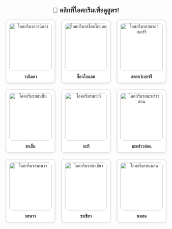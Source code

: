 <!DOCTYPE html>
<html lang="th">
<head>
  <meta charset="UTF-8" />
  <title>สูตรไอศกรีม</title>
  <style>
    body {
      font-family: sans-serif;
      text-align: center;
      padding: 20px;

      /* รูปพื้นหลัง */
      background-image: url('https://s.isanook.com/he/0/ud/6/30093/sherbet.jpg?ip/crop/w1200h700/q80/jpg');
      background-size: cover;
      background-position: center;
      background-repeat: no-repeat;
      background-attachment: fixed;
      color: #333;
      position: relative;
      z-index: 0;
    }

    /* ชั้นโปร่งใสครอบพื้นหลัง */
    body::before {
      content: "";
      position: fixed;
      top: 0; left: 0;
      width: 100%;
      height: 100%;
      background-color: rgba(255,255,255,0.5); /* ปรับความโปร่งใสได้ */
      z-index: -1;
    }

    .grid-container {
      display: grid;
      grid-template-columns: repeat(3, 1fr);
      gap: 20px;
      max-width: 800px;
      margin: auto;
    }

    .ice-cream-card {
      border: 1px solid #ccc;
      border-radius: 10px;
      padding: 10px;
      box-shadow: 0 2px 6px rgba(0,0,0,0.1);
      transition: transform 0.2s;
      cursor: pointer;
      background-color: white;
    }

    .ice-cream-card:hover {
      transform: scale(1.03);
    }

    .ice-cream-img {
      width: 100%;
      height: 150px;
      object-fit: cover;
      border-radius: 8px;
    }

    .ice-cream-name {
      margin-top: 10px;
      font-weight: bold;
    }

    .popup {
      display: none;
      position: fixed;
      top: 20%;
      left: 50%;
      transform: translate(-50%, -20%);
      background-color: #fff;
      padding: 20px;
      border: 2px solid #aaa;
      box-shadow: 0 4px 12px rgba(0,0,0,0.3);
      z-index: 9999;
      width: 320px;
      text-align: left;
    }

    .popup button {
      margin-top: 15px;
      display: block;
      margin-left: auto;
      padding: 8px 12px;
      cursor: pointer;
      border: none;
      border-radius: 5px;
      background-color: #007bff;
      color: white;
      font-size: 14px;
      transition: background-color 0.3s;
    }

    .popup button:hover {
      background-color: #0056b3;
    }

    #watchVideoBtn {
      margin-bottom: 10px;
    }

    @media (max-width: 600px) {
      .grid-container {
        grid-template-columns: 1fr;
      }
    }
  </style>
</head>
<body>

<h2>🍨 คลิกที่ไอศกรีมเพื่อดูสูตร!</h2>

<div class="grid-container">
  <div class="ice-cream-card" onclick="showRecipe('vanilla')">
    <img src="https://i.ytimg.com/vi/1vCnGjZzTsU/maxresdefault.jpg" class="ice-cream-img" alt="ไอศกรีมรสวานิลลา">
    <div class="ice-cream-name">วานิลลา</div>
  </div>
  <div class="ice-cream-card" onclick="showRecipe('chocolate')">
    <img src="https://i.ytimg.com/vi/9L0L20wqeks/sddefault.jpg" class="ice-cream-img" alt="ไอศกรีมรสช็อกโกแลต">
    <div class="ice-cream-name">ช็อกโกแลต</div>
  </div>
  <div class="ice-cream-card" onclick="showRecipe('strawberry')">
    <img src="https://i.ytimg.com/vi/9F6Hpy8EfLI/sddefault.jpg" class="ice-cream-img" alt="ไอศกรีมรสสตรอว์เบอร์รี">
    <div class="ice-cream-name">สตรอว์เบอร์รี</div>
  </div>
  <div class="ice-cream-card" onclick="showRecipe('thaiTea')">
    <img src="https://i.ytimg.com/vi/Q3B6nuYyTLs/maxresdefault.jpg" class="ice-cream-img" alt="ไอศกรีมรสชาเย็น">
    <div class="ice-cream-name">ชาเย็น</div>
  </div>
  <div class="ice-cream-card" onclick="showRecipe('coconutMilk')">
    <img src="https://i.ytimg.com/vi/SiglJGQ1mmM/sddefault.jpg" class="ice-cream-img" alt="ไอศกรีมรสกะทิ">
    <div class="ice-cream-name">กะทิ</div>
  </div>
  <div class="ice-cream-card" onclick="showRecipe('youngCoconut')">
    <img src="https://i.ytimg.com/vi/3FCev3kSQ04/sddefault.jpg" class="ice-cream-img" alt="ไอศกรีมรสมะพร้าวอ่อน">
    <div class="ice-cream-name">มะพร้าวอ่อน</div>
  </div>
  <div class="ice-cream-card" onclick="showRecipe('lime')">
    <img src="https://i.ytimg.com/vi/THyXzHDo_MU/maxresdefault.jpg" class="ice-cream-img" alt="ไอศกรีมรสมะนาว">
    <div class="ice-cream-name">มะนาว</div>
  </div>
  <div class="ice-cream-card" onclick="showRecipe('greenTea')">
    <img src="https://i.ytimg.com/vi/aP3QWOBE1mk/maxresdefault.jpg" class="ice-cream-img" alt="ไอศกรีมรสชาเขียว">
    <div class="ice-cream-name">ชาเขียว</div>
  </div>
  <div class="ice-cream-card" onclick="showRecipe('milk')">
    <img src="https://i.ytimg.com/vi/HQZdrjtW4zU/maxresdefault.jpg" class="ice-cream-img" alt="ไอศกรีมรสนมสด">
    <div class="ice-cream-name">นมสด</div>
  </div>
</div>

<div id="recipePopup" class="popup">
  <h3 id="recipeTitle"></h3>
  <ul id="recipeList"></ul>
  <p id="recipeNote"></p>
  <button id="watchVideoBtn" style="display:none;" onclick="openVideo()">ดูคลิปสอนทำ</button>
  <button onclick="hidePopup()">ปิด</button>
</div>

<script>
  const recipes = {
    vanilla: {
      title: "สูตรไอศกรีมวานิลลา",
      ingredients: ["นมสด 300 มล", " ครีม 250 มิลลิลิตร", "ช็อคโกแลตคูเวอร์เจอร์ 3 ออนซ์", "โกโก้ 1/3 ถ้วยตวง ", " ไข่ไก่ 1 ฟอง ",],
      note: "กดเพื่อดูวิธีทำ",
      video: "https://www.youtube.com/watch?v=1vCnGjZzTsU"
    },
    chocolate: {
      title: "สูตรไอศกรีมช็อกโกแลต",
      ingredients: [" นม 500 มิลลิลิตร", "โกโก้ 1/2 ถ้วย", "วิปครีม 1 ถ้วย", "น้ำตาล 3/4 ถ้วย", "ไข่แดง 4 ฟอง"],
      note: "กดเพื่อดูวิธีทำนปั่น",
      video: "https://www.youtube.com/watch?v=9L0L20wqeks"
    },
    strawberry: {
      title: "สูตรไอศกรีมสตรอว์เบอร์รี",
      ingredients: ["สตรอว์เบอร์รีสด 1 ถ้วย", "น้ำตาล 1/2 ถ้วย", "นมสด 1 ถ้วย", "วิปครีม 1 ถ้วย"],
      note: "กดเพื่อดูวิธีทำ",
      video: "https://www.youtube.com/watch?v=9F6Hpy8EfLI"
    },
    thaiTea: {
      title: "สูตรไอศกรีมชาเย็น",
      ingredients: ["ชาไทย 2 ช้อนโต๊ะ", "นมข้นหวาน 1/2 ถ้วย", "นมสด 1 ถ้วย", "วิปครีม 1 ถ้วย"],
      note: "กดเพื่อดูวิธีทำ",
      video: "https://www.youtube.com/watch?v=Q3B6nuYyTLs"
    },
    coconutMilk: {
      title: "สูตรไอศกรีมกะทิ",
      ingredients: ["กะทิ 2 ถ้วย", "น้ำตาลทราย 1 ถ้วย", "เกลือเล็กน้อย", "แป้งข้าวเจ้า 1 ช้อนโต๊ะ"],
      note: "กดเพื่อดูวิธีทำ",
      video: "https://www.youtube.com/watch?v=SiglJGQ1mmM"
    },
    youngCoconut: {
      title: "สูตรไอศกรีมมะพร้าวอ่อน",
      ingredients: ["น้ำมะพร้าว 1 ถ้วย", "เนื้อมะพร้าวอ่อน 1 ถ้วย", "น้ำตาล 1/2 ถ้วย", "กะทิ 1 ถ้วย"],
      note: "กดเพื่อดูวิธีทำ",
      video: "https://www.youtube.com/watch?v=3FCev3kSQ04"
    },
    lime: {
      title: "สูตรไอศกรีมมะนาว",
      ingredients: ["น้ำมะนาว 1/2 ถ้วย", "นมข้นหวาน 1/2 ถ้วย", "วิปครีม 1 ถ้วย"],
      note: "กดเพื่อดูวิธีทำ",
      video: "https://www.youtube.com/watch?v=THyXzHDo_MU"
    },
    greenTea: {
      title: "สูตรไอศกรีมชาเขียว",
      ingredients: ["ผงมัทฉะ 2 ช้อนชา", "นมสด 2 ถ้วย", "วิปครีม 1 ถ้วย", "น้ำตาล 3/4 ถ้วย"],
      note: "กดเพื่อดูวิธีทำ",
      video: "https://www.youtube.com/watch?v=aP3QWOBE1mk"
    },
    milk: {
      title: "สูตรไอศกรีมนมสด",
      ingredients: ["นมสด 3 ถ้วย", "น้ำตาล 1 ถ้วย", "ไข่แดง 3 ฟอง", "วานิลลาเล็กน้อย"],
      note: "กดเพื่อดูวิธีทำ",
      video: "https://www.youtube.com/watch?v=HQZdrjtW4zU"
    }
  };

  let currentVideoUrl = "";

  function showRecipe(type) {
    const recipe = recipes[type];
    if (!recipe) return;

    document.getElementById("recipeTitle").innerText = recipe.title;

    const listEl = document.getElementById("recipeList");
    listEl.innerHTML = "";
    recipe.ingredients.forEach(item => {
      const li = document.createElement("li");
      li.textContent = item;
      listEl.appendChild(li);
    });

    document.getElementById("recipeNote").innerText = recipe.note;

    const videoBtn = document.getElementById("watchVideoBtn");
    if (recipe.video) {
      currentVideoUrl = recipe.video;
      videoBtn.style.display = "inline-block";
    } else {
      currentVideoUrl = "";
      videoBtn.style.display = "none";
    }

    document.getElementById("recipePopup").style.display = "block";
  }

  function hidePopup() {
    document.getElementById("recipePopup").style.display = "none";
  }

  function openVideo() {
    if (currentVideoUrl) {
      window.open(currentVideoUrl, "_blank");
    }
  }
</script>

</body>
</html>
